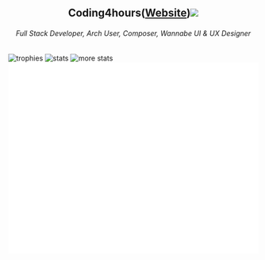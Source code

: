 <div align="center">
  <h2>Coding4hours(<a href="https://coding4hours.is-a.dev">Website</a>)<img src="https://komarev.com/ghpvc/?username=Coding4Hours"/></h2>
  
  <h6>Full Stack Developer, Arch User, Composer, Wannabe UI & UX Designer</h6>
</div>


![trophies](https://github-readme-stats.vercel.app/api?username=coding4hours&theme=rose_pine&hide_border=true&include_all_commits=true&count_private=true&card_width=421)
![stats](https://nirzak-streak-stats.vercel.app/?user=coding4hours&theme=rose_pine&hide_border=true&card_width=421)
![more stats](https://github-readme-streak-stats.herokuapp.com/?user=Coding4hours&theme=rose_pine&hide_border=true)
![metrics](/github-metrics.svg)
